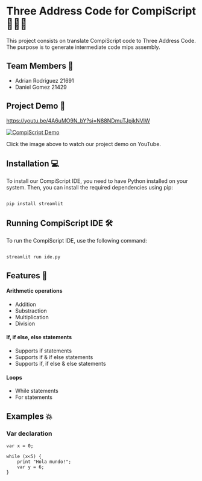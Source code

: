 # Three Address Code for CompiScript 🧑🏻‍💻

This project consists on translate CompiScript code to Three Address Code. The purpose is to generate intermediate code mips assembly.

## Team Members 👥

- Adrian Rodriguez 21691
- Daniel Gomez 21429

## Project Demo 🎥

https://youtu.be/4A6uMO9N_bY?si=N88NDmuTJpjkNVIW

[![CompiScript Demo](https://img.youtube.com/vi/4A6uMO9N_bY/0.jpg)](https://www.youtube.com/watch?v=4A6uMO9N_bY)

Click the image above to watch our project demo on YouTube.

## Installation 💻

To install our CompiScript IDE, you need to have Python installed on your system. Then, you can install the required dependencies using pip:

```

pip install streamlit

```

## Running CompiScript IDE 🛠️

To run the CompiScript IDE, use the following command:

```

streamlit run ide.py

```

## Features 🚀

#### Arithmetic operations
- Addition
- Substraction
- Multiplication
- Division

#### If, if else, else statements
- Supports if statements
- Supports if & if else statements
- Supports if, if else & else statements

#### Loops
- While statements
- For statements

## Examples 💥

### Var declaration

```
var x = 0;

while (x<5) {
    print "Hola mundo!";
    var y = 6;
}
```

